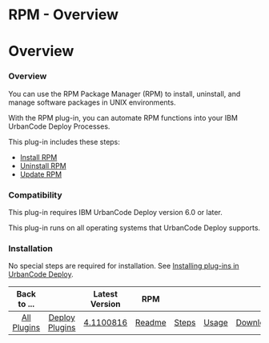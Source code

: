 
RPM - Overview
==============

# Overview


### Overview




You can use the RPM Package Manager (RPM) to install, uninstall, and manage software packages in UNIX environments.

With the RPM plug-in, you can automate RPM functions into your IBM UrbanCode Deploy Processes.

This plug-in includes these steps:

* [Install RPM](#install_rpm)
* [Uninstall RPM](#uninstall_rpm)
* [Update RPM](#create_issue)

### Compatibility

This plug-in requires IBM UrbanCode Deploy version 6.0 or later.

This plug-in runs on all operating systems that UrbanCode Deploy supports.

### Installation

No special steps are required for installation. See [Installing plug-ins in UrbanCode Deploy](https://www.urbancode.com/resource/installing-plug-ins-in-urbancode-products/ "Installing plug-ins in UrbanCode Deploy").


|Back to ...||Latest Version|RPM ||||
| :---: | :---: | :---: | :---: | :---: | :---: | :---: |
|[All Plugins](../../index.md)|[Deploy Plugins](../README.md)|[4.1100816](https://raw.githubusercontent.com/UrbanCode/IBM-UCD-PLUGINS/main/files/RPM/RPM-4.1100816.zip)|[Readme](README.md)|[Steps](steps.md)|[Usage](usage.md)|[Downloads](downloads.md)|
